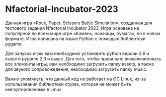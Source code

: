 # Nfactorial-Incubator-2023
Данная игра «Rock, Paper, Scissors Battle Simulation», созданная для тестового задания Nfactorial Incubator 2023. Игра основана на популярной во всем мире игре «Камень, ножницы, бумага», но в новом формате. Игра написана на языке Python с помощью библиотеки pygame.

Для запуска игры вам необходимо установить python версии 3.9 и выше и pygame 2.3 и выше. Для того, чтобы правильно визуализировать все элементы игры, вам необходимо загрузить папку assets, а также для звукого сопровожедения, необходимо загрузить папку music.

Важно упомянуть, что данный код не работает на ОС Linux, из-за использования библиотеки ctypes, которая не может быть импортированным в Linux.
